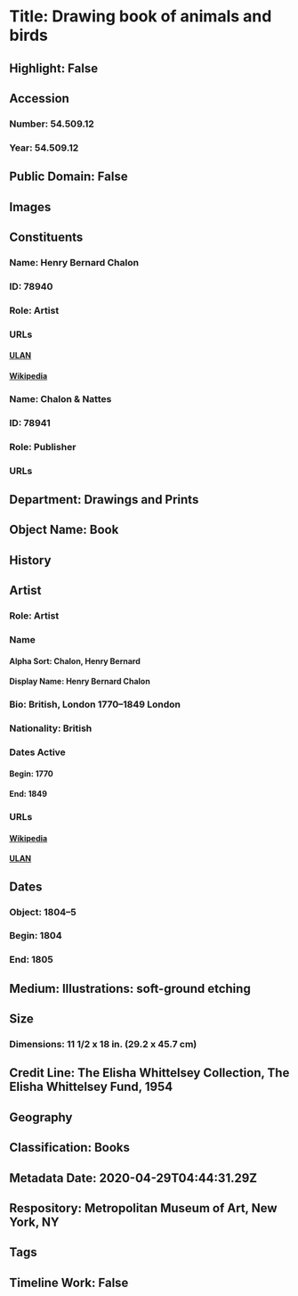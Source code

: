 # Title: Drawing book of animals and birds
## Highlight: False
## Accession
### Number: 54.509.12
### Year: 54.509.12
## Public Domain: False
## Images
## Constituents
### Name: Henry Bernard Chalon
### ID: 78940
### Role: Artist
### URLs
#### [ULAN](http://vocab.getty.edu/page/ulan/500019265)
#### [Wikipedia](https://www.wikidata.org/wiki/Q5718119)
### Name: Chalon &amp; Nattes
### ID: 78941
### Role: Publisher
### URLs
## Department: Drawings and Prints
## Object Name: Book
## History
## Artist
### Role: Artist
### Name
#### Alpha Sort: Chalon, Henry Bernard
#### Display Name: Henry Bernard Chalon
### Bio: British, London 1770–1849 London
### Nationality: British
### Dates Active
#### Begin: 1770
#### End: 1849
### URLs
#### [Wikipedia](https://www.wikidata.org/wiki/Q5718119)
#### [ULAN](http://vocab.getty.edu/page/ulan/500019265)
## Dates
### Object: 1804–5
### Begin: 1804
### End: 1805
## Medium: Illustrations: soft-ground etching
## Size
### Dimensions: 11 1/2 x 18 in. (29.2 x 45.7 cm)
## Credit Line: The Elisha Whittelsey Collection, The Elisha Whittelsey Fund, 1954
## Geography
## Classification: Books
## Metadata Date: 2020-04-29T04:44:31.29Z
## Respository: Metropolitan Museum of Art, New York, NY
## Tags
## Timeline Work: False